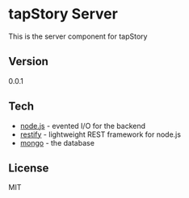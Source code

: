 tapStory Server
=========

This is the server component for tapStory


Version
----

0.0.1


Tech
-----------

* [node.js] - evented I/O for the backend
* [restify] - lightweight REST framework for node.js
* [mongo] - the database




License
----

MIT



[randy lee]:http://twitter.com/crandlee

[node.js]:http://nodejs.org
[restify]:https://github.com/mcavage/node-restify
[mongo]:http://mongodb.org